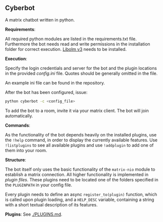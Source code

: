 **Cyberbot**
----------------

A matrix chatbot written in python.

**Requirements**:

All required python modules are listed in the requirements.txt
file. Furthermore the bot needs read and write permissions in the installation
folder for correct execution.
[Libolm v3](https://gitlab.matrix.org/matrix-org/olm) needs to be installed.

**Execution**:

Specify the login credentials and server for the bot and the plugin locations in
the provided *config.ini* file.
Quotes should be generally omitted in the file.

An example ini file can be found in the repository.

After the bot has been configured, issue:

```sh
python cyberbot -c <config_file>
```

To add the bot to a room, invite it via your matrix client. The bot will join
automatically.


**Commands**:

As the functionality of the bot depends heavily on the installed plugins, use
the `!help` command, in order to display the currently available features.
Use `!listplugins` to see all available plugins and use `!addplugin` to add one
of them into your room.


**Structure**:

The bot itself only uses the basic functionality of the `matrix-nio` module
to establish a matrix connection. All higher functionality is implemented in
*plugin files*. These plugins need to be located one of the folders specified in the `PLUGINPATH` in your config file.

Every plugin needs to define an async `register_to(plugin)` function, which is called upon
plugin loading, and a `HELP_DESC` variable, containing a string with a short
textual description of its features.


**Plugins**:
See [./PLUGINS.md](PLUGINS.md).
